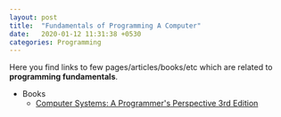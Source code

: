 ```yaml
---
layout: post
title:  "Fundamentals of Programming A Computer"
date:   2020-01-12 11:31:38 +0530
categories: Programming
---
```


Here you find links to few pages/articles/books/etc which are related to **programming fundamentals**.

* Books
  * [Computer Systems: A Programmer's Perspective 3rd Edition][1]

[1]: https://www.pearson.com/us/higher-education/product/Bryant-Computer-Systems-A-Programmer-s-Perspective-3rd-Edition/9780134092669.html

